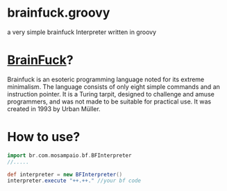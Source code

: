 brainfuck.groovy
================

a very simple brainfuck Interpreter written in groovy

[BrainFuck](http://en.wikipedia.org/wiki/Brainfuck)?
===============

Brainfuck is an esoteric programming language noted for its extreme minimalism. The language consists of only eight simple commands and an instruction pointer. It is a Turing tarpit, designed to challenge and amuse programmers, and was not made to be suitable for practical use. It was created in 1993 by Urban Müller.

How to use?
===============

```groovy
import br.com.mosampaio.bf.BFInterpreter
//.....

def interpreter = new BFInterpreter()
interpreter.execute "++.++." //your bf code
```
